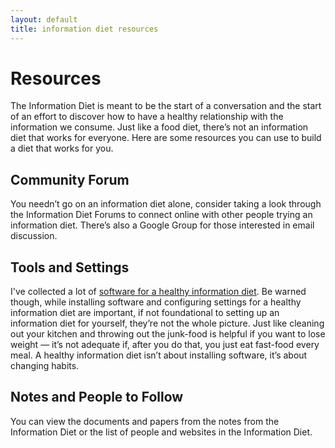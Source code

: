 ```yaml
---
layout: default
title: information diet resources
---
```

# Resources
The Information Diet is meant to be the start of a conversation and the start of an effort to discover how to have a healthy relationship with the information we consume. Just like a food diet, there’s not an information diet that works for everyone. Here are some resources you can use to build a diet that works for you.

## Community Forum
You needn’t go on an information diet alone, consider taking a look through the Information Diet Forums to connect online with other people trying an information diet. There’s also a Google Group for those interested in email discussion.

## Tools and Settings
I've collected a lot of [software for a healthy information diet](/tools.html). Be warned though, while installing software and configuring settings for a healthy information diet are important, if not foundational to setting up an information diet for yourself, they’re not the whole picture. Just like cleaning out your kitchen and throwing out the junk-food is helpful if you want to lose weight — it’s not adequate if, after you do that, you just eat fast-food every meal. A healthy information diet isn’t about installing software, it’s about changing habits.

## Notes and People to Follow
You can view the documents and papers from the notes from the Information Diet or the list of people and websites in the Information Diet.